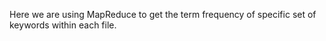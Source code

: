 Here we are using MapReduce to get the term frequency of specific set of keywords within each file.
